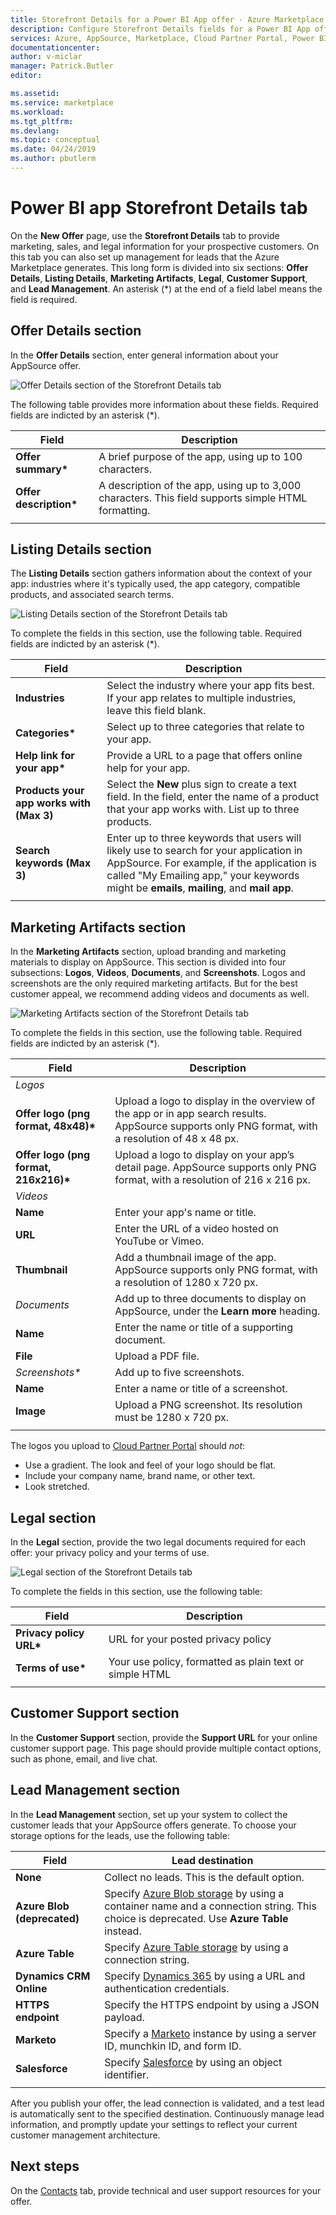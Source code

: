 ```yaml
---
title: Storefront Details for a Power BI App offer - Azure Marketplace | Microsoft Docs
description: Configure Storefront Details fields for a Power BI App offer for the Microsoft AppSource Marketplace. 
services: Azure, AppSource, Marketplace, Cloud Partner Portal, Power BI
documentationcenter:
author: v-miclar
manager: Patrick.Butler  
editor:

ms.assetid: 
ms.service: marketplace
ms.workload: 
ms.tgt_pltfrm: 
ms.devlang: 
ms.topic: conceptual
ms.date: 04/24/2019
ms.author: pbutlerm
---
```


# Power BI app Storefront Details tab

On the **New Offer** page, use the **Storefront Details** tab to provide marketing, sales, and legal information for your prospective customers. On this tab you can also set up management for leads that the Azure Marketplace generates. This long form is divided into six sections: **Offer Details**, **Listing Details**, **Marketing Artifacts**, **Legal**, **Customer Support**, and **Lead Management**.  An asterisk (*) at the end of a field label means the field is required.


## Offer Details section

In the **Offer Details** section, enter general information about your AppSource offer.

![Offer Details section of the Storefront Details tab](./media/offer-details-section.png)

The following table provides more information about these fields. Required fields are indicted by an asterisk (*).  

|   Field               |   Description                                                                           |
|-----------------------|-----------------------------------------------------------------------------------------|
| **Offer summary\***     | A brief purpose of the app, using up to 100 characters.                             |
| **Offer description\*** | A description of the app, using up to 3,000 characters. This field supports simple HTML formatting. |
|   |    |


## Listing Details section

The **Listing Details** section gathers information about the context of your app: industries where it's typically used, the app category, compatible products, and associated search terms.

![Listing Details section of the Storefront Details tab](./media/listing-details-section.png)

To complete the fields in this section, use the following table.  Required fields are indicted by an asterisk (*).
 
|   Field                                  |   Description                                                        |
| --------------                           | ---------------------                                                |
| **Industries**                           | Select the industry where your app fits best. If your app relates to multiple industries, leave this field blank.      |
| **Categories\***                           | Select up to three categories that relate to your app.     |
| **Help link for your app\***               | Provide a URL to a page that offers online help for your app.           |
| **Products your app works with (Max 3)** | Select the **New** plus sign to create a text field. In the field, enter the name of a product that your app works with. List up to three products.       |
| **Search keywords (Max 3)**              | Enter up to three keywords that users will likely use to search for your application in AppSource. For example, if the application is called "My Emailing app," your keywords might be **emails**, **mailing**, and **mail app**. |
|  |  |


## Marketing Artifacts section

In the **Marketing Artifacts** section, upload branding and marketing materials to display on AppSource.  This section is divided into four subsections: **Logos**, **Videos**, **Documents**, and **Screenshots**. Logos and screenshots are the only required marketing artifacts. But for the best customer appeal, we recommend adding videos and documents as well.

![Marketing Artifacts section of the Storefront Details tab](./media/marketing-artifacts-section.png)

To complete the fields in this section, use the following table. Required fields are indicted by an asterisk (*).
 
|    Field                             |    Description                                                    |
|   -----------                        |    -------------                                                  |
| *Logos*                              |                                                                   |
| **Offer logo (png format, 48x48)\***   | Upload a logo to display in the overview of the app or in app search results. AppSource supports only PNG format, with a resolution of 48 x 48 px.  |
| **Offer logo (png format, 216x216)\*** | Upload a logo to display on your app’s detail page.  AppSource supports only PNG format, with a resolution of 216 x 216 px.  |
| *Videos*                             |                                                                   |
| **Name**                             | Enter your app's name or title.                                          |
| **URL**                              | Enter the URL of a video hosted on YouTube or Vimeo.                              |
| **Thumbnail**                        | Add a thumbnail image of the app.  AppSource supports only PNG format, with a resolution of 1280 x 720 px.   |
| *Documents*                          | Add up to three documents to display on AppSource, under the **Learn more** heading.  |
| **Name**                             | Enter the name or title of a supporting document.                              |
| **File**                             | Upload a PDF file.                             |
| *Screenshots\**                      | Add up to five screenshots.                        |
| **Name**                             | Enter a name or title of a screenshot.                                       |
| **Image**                            | Upload a PNG screenshot. Its resolution must be 1280 x 720 px.  | 
|   |   |

The logos you upload to [Cloud Partner Portal](https://cloudpartner.azure.com) should *not*:

- Use a gradient. The look and feel of your logo should be flat.
- Include your company name, brand name, or other text. 
- Look stretched.

## Legal section

In the **Legal** section, provide the two legal documents required for each offer: your privacy policy and your terms of use.

![Legal section of the Storefront Details tab](./media/legal-section.png)

To complete the fields in this section, use the following table:

|   Field                |   Description                           |
|------------------------|--------------------------------------   |
| **Privacy policy URL\*** | URL for your posted privacy policy       |
| **Terms of use\***       | Your use policy, formatted as plain text or simple HTML     |
|  |  |


## Customer Support section

In the **Customer Support** section, provide the **Support URL** for your online customer support page.  This page should provide multiple contact options, such as phone, email, and live chat. 


## Lead Management section

In the **Lead Management** section, set up your system to collect the customer leads that your AppSource offers generate. To choose your storage options for the leads, use the following table:

|    Field               |   Lead destination                               |
|------------------------|--------------------------------------            |
|  **None**              | Collect no leads. This is the default option.  |
| **Azure Blob (deprecated)** | Specify [Azure Blob storage](https://docs.microsoft.com/azure/storage/blobs/storage-blobs-overview) by using a container name and a connection string.  This choice is deprecated. Use **Azure Table** instead.  |
| **Azure Table**        | Specify [Azure Table storage](https://docs.microsoft.com/azure/cosmos-db/table-storage-overview) by using a connection string.  |
| **Dynamics CRM Online** | Specify [Dynamics 365](https://dynamics.microsoft.com/) by using a URL and authentication credentials. |
| **HTTPS endpoint**     | Specify the HTTPS endpoint by using a JSON payload.   |
| **Marketo**            | Specify a [Marketo](https://www.marketo.com/) instance by using a server ID, munchkin ID, and form ID.   |
| **Salesforce**         | Specify [Salesforce](https://www.salesforce.com/) by using an object identifier. |
|  |  |

After you publish your offer, the lead connection is validated, and a test lead is automatically sent to the specified destination. Continuously manage lead
information, and promptly update your settings to reflect your current customer management architecture.


## Next steps

On the [Contacts](./cpp-contacts-tab.md) tab, provide technical and user support resources for your offer.
